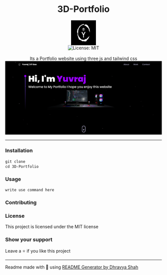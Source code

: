 <div align="center">
<h1 align="center">3D-Portfolio</h1>
<img src="https://github.com/yuvi2309/3D-Portfolio/blob/main/src/assets/logo.svg" alt="3D-Portfolio" align="center" width="80" height="80">
<br />
<img alt="License: MIT" src="https://img.shields.io/badge/License-MIT-blue.svg" /><br>
<br>
Its a Portfolio website using three js and tailwind css
<br>
<img src="https://github.com/yuvi2309/3D-Portfolio/blob/main/Screenshot%202024-05-21%20111341.png" alt="3D-Portfolio">
</div>

***

### Installation
```
git clone 
cd 3D-Portfolio

```

### Usage
```
write use command here
```

### Contributing

### License
This project is licensed under the MIT license
### Show your support
Leave a ⭐ if you like this project

***
Readme made with 💖 using [README Generator by Dhravya Shah](https://github.com/Dhravya/readme-generator)
